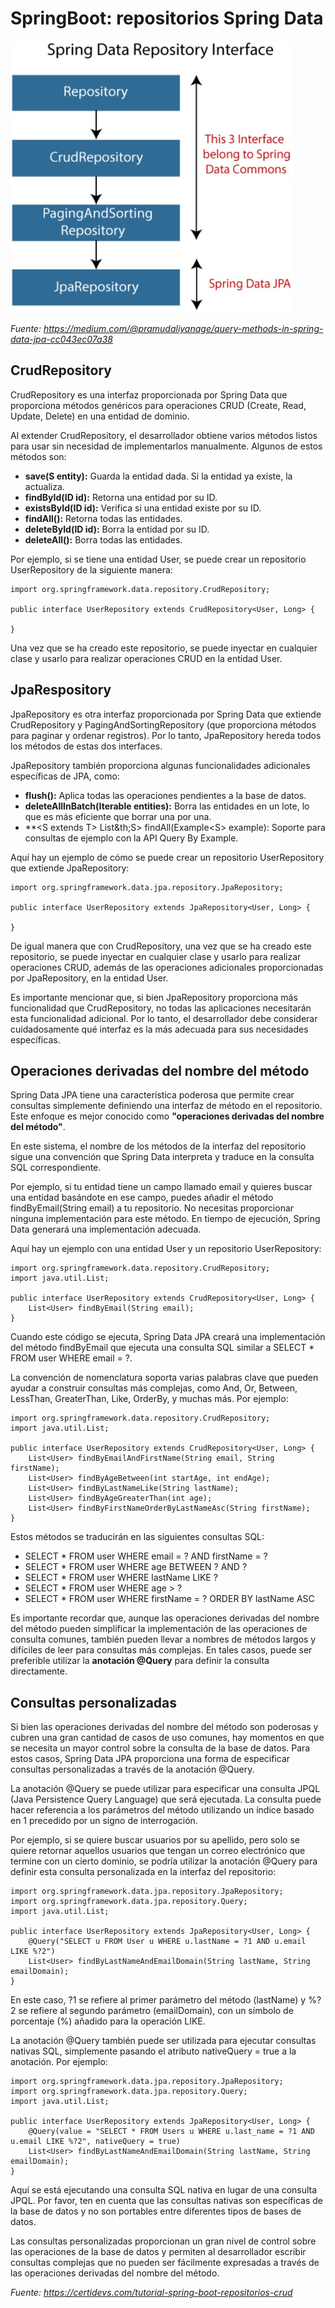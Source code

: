 # SpringBoot: repositorios Spring Data

![alt text](image.png)

*Fuente: https://medium.com/@pramudaliyanage/query-methods-in-spring-data-jpa-cc043ec07a38*

## CrudRepository

CrudRepository es una interfaz proporcionada por Spring Data que proporciona métodos genéricos para operaciones CRUD (Create, Read, Update, Delete) en una entidad de dominio.

Al extender CrudRepository, el desarrollador obtiene varios métodos listos para usar sin necesidad de implementarlos manualmente. Algunos de estos métodos son:

- **save(S entity):** Guarda la entidad dada. Si la entidad ya existe, la actualiza.
- **findById(ID id):** Retorna una entidad por su ID.
- **existsById(ID id):** Verifica si una entidad existe por su ID.
- **findAll():** Retorna todas las entidades.
- **deleteById(ID id):** Borra la entidad por su ID.
- **deleteAll():** Borra todas las entidades.

Por ejemplo, si se tiene una entidad User, se puede crear un repositorio UserRepository de la siguiente manera:

```
import org.springframework.data.repository.CrudRepository;

public interface UserRepository extends CrudRepository<User, Long> {

}
```
Una vez que se ha creado este repositorio, se puede inyectar en cualquier clase y usarlo para realizar operaciones CRUD en la entidad User.

## JpaRespository

JpaRepository es otra interfaz proporcionada por Spring Data que extiende CrudRepository y PagingAndSortingRepository (que proporciona métodos para paginar y ordenar registros). Por lo tanto, JpaRepository hereda todos los métodos de estas dos interfaces.

JpaRepository también proporciona algunas funcionalidades adicionales específicas de JPA, como:

- **flush():** Aplica todas las operaciones pendientes a la base de datos.
- **deleteAllInBatch(Iterable<T> entities):** Borra las entidades en un lote, lo que es más eficiente que borrar una por una.
- **&lt;S extends T&gt; List&th;S&gt; findAll(Example&lt;S&gt; example): Soporte para consultas de ejemplo con la API Query By Example.

Aquí hay un ejemplo de cómo se puede crear un repositorio UserRepository que extiende JpaRepository:

```
import org.springframework.data.jpa.repository.JpaRepository;

public interface UserRepository extends JpaRepository<User, Long> {

}
```

De igual manera que con CrudRepository, una vez que se ha creado este repositorio, se puede inyectar en cualquier clase y usarlo para realizar operaciones CRUD, además de las operaciones adicionales proporcionadas por JpaRepository, en la entidad User.

Es importante mencionar que, si bien JpaRepository proporciona más funcionalidad que CrudRepository, no todas las aplicaciones necesitarán esta funcionalidad adicional. Por lo tanto, el desarrollador debe considerar cuidadosamente qué interfaz es la más adecuada para sus necesidades específicas.

## Operaciones derivadas del nombre del método

Spring Data JPA tiene una característica poderosa que permite crear consultas simplemente definiendo una interfaz de método en el repositorio. Este enfoque es mejor conocido como **"operaciones derivadas del nombre del método"**.

En este sistema, el nombre de los métodos de la interfaz del repositorio sigue una convención que Spring Data interpreta y traduce en la consulta SQL correspondiente. 

Por ejemplo, si tu entidad tiene un campo llamado email y quieres buscar una entidad basándote en ese campo, puedes añadir el método findByEmail(String email) a tu repositorio. No necesitas proporcionar ninguna implementación para este método. En tiempo de ejecución, Spring Data generará una implementación adecuada.

Aquí hay un ejemplo con una entidad User y un repositorio UserRepository:

```
import org.springframework.data.repository.CrudRepository;
import java.util.List;

public interface UserRepository extends CrudRepository<User, Long> {
    List<User> findByEmail(String email);
}
```

Cuando este código se ejecuta, Spring Data JPA creará una implementación del método findByEmail que ejecuta una consulta SQL similar a SELECT * FROM user WHERE email = ?.

La convención de nomenclatura soporta varias palabras clave que pueden ayudar a construir consultas más complejas, como And, Or, Between, LessThan, GreaterThan, Like, OrderBy, y muchas más. Por ejemplo:

```
import org.springframework.data.repository.CrudRepository;
import java.util.List;

public interface UserRepository extends CrudRepository<User, Long> {
    List<User> findByEmailAndFirstName(String email, String firstName);
    List<User> findByAgeBetween(int startAge, int endAge);
    List<User> findByLastNameLike(String lastName);
    List<User> findByAgeGreaterThan(int age);
    List<User> findByFirstNameOrderByLastNameAsc(String firstName);
}
```

Estos métodos se traducirán en las siguientes consultas SQL:

- SELECT * FROM user WHERE email = ? AND firstName = ?
- SELECT * FROM user WHERE age BETWEEN ? AND ?
- SELECT * FROM user WHERE lastName LIKE ?
- SELECT * FROM user WHERE age > ?
- SELECT * FROM user WHERE firstName = ? ORDER BY lastName ASC

Es importante recordar que, aunque las operaciones derivadas del nombre del método pueden simplificar la implementación de las operaciones de consulta comunes, también pueden llevar a nombres de métodos largos y difíciles de leer para consultas más complejas. En tales casos, puede ser preferible utilizar la **anotación @Query** para definir la consulta directamente.

## Consultas personalizadas

Si bien las operaciones derivadas del nombre del método son poderosas y cubren una gran cantidad de casos de uso comunes, hay momentos en que se necesita un mayor control sobre la consulta de la base de datos. Para estos casos, Spring Data JPA proporciona una forma de especificar consultas personalizadas a través de la anotación @Query.

La anotación @Query se puede utilizar para especificar una consulta JPQL (Java Persistence Query Language) que será ejecutada. La consulta puede hacer referencia a los parámetros del método utilizando un índice basado en 1 precedido por un signo de interrogación.

Por ejemplo, si se quiere buscar usuarios por su apellido, pero solo se quiere retornar aquellos usuarios que tengan un correo electrónico que termine con un cierto dominio, se podría utilizar la anotación @Query para definir esta consulta personalizada en la interfaz del repositorio:

```
import org.springframework.data.jpa.repository.JpaRepository;
import org.springframework.data.jpa.repository.Query;
import java.util.List;

public interface UserRepository extends JpaRepository<User, Long> {
    @Query("SELECT u FROM User u WHERE u.lastName = ?1 AND u.email LIKE %?2")
    List<User> findByLastNameAndEmailDomain(String lastName, String emailDomain);
}

```

En este caso, ?1 se refiere al primer parámetro del método (lastName) y %?2 se refiere al segundo parámetro (emailDomain), con un símbolo de porcentaje (%) añadido para la operación LIKE.

La anotación @Query también puede ser utilizada para ejecutar consultas nativas SQL, simplemente pasando el atributo nativeQuery = true a la anotación. Por ejemplo:

```
import org.springframework.data.jpa.repository.JpaRepository;
import org.springframework.data.jpa.repository.Query;
import java.util.List;

public interface UserRepository extends JpaRepository<User, Long> {
    @Query(value = "SELECT * FROM Users u WHERE u.last_name = ?1 AND u.email LIKE %?2", nativeQuery = true)
    List<User> findByLastNameAndEmailDomain(String lastName, String emailDomain);
}
```

Aquí se está ejecutando una consulta SQL nativa en lugar de una consulta JPQL. Por favor, ten en cuenta que las consultas nativas son específicas de la base de datos y no son portables entre diferentes tipos de bases de datos.

Las consultas personalizadas proporcionan un gran nivel de control sobre las operaciones de la base de datos y permiten al desarrollador escribir consultas complejas que no pueden ser fácilmente expresadas a través de las operaciones derivadas del nombre del método.


*Fuente: https://certidevs.com/tutorial-spring-boot-repositorios-crud*